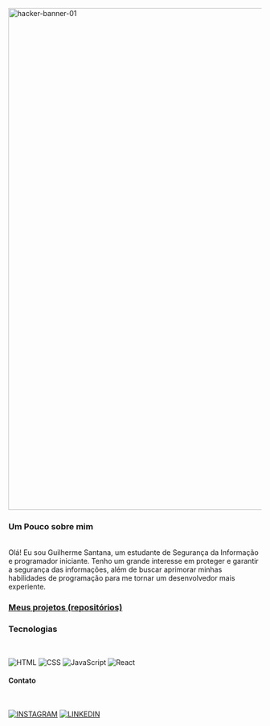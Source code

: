 <a href="https://ibb.co/P68kMg3"><img src="https://i.ibb.co/HHQZCq1/hacker-banner-01.png" alt="hacker-banner-01" border="0" align="center" width="1000" /></a>


### Um Pouco sobre mim 

</br>
Olá! Eu sou Guilherme Santana, um estudante de Segurança da Informação e programador iniciante. Tenho um grande interesse em proteger e garantir a segurança das informações, além de buscar aprimorar minhas habilidades de programação para me tornar um desenvolvedor mais experiente.



### [Meus projetos (repositórios)](https://github.com/GuilhermeSantana1?tab=stars)


### Tecnologias
</br>

![HTML](https://img.shields.io/badge/-HTML-000000?style=for-the-badge&logo=HTML5&logoColor=FF8C00&labelColor=1C1C1C) ![CSS](https://img.shields.io/badge/-CSS-000000?style=for-the-badge&logo=CSS3&logoColor=1572B6&labelColor=1C1C1C) ![JavaScript](https://img.shields.io/badge/-JavaScript-000000?style=for-the-badge&logo=javascript&labelColor=1C1C1C) ![React](https://img.shields.io/badge/-React-000000?style=for-the-badge&logo=react&labelColor=1C1C1C) 


#### Contato 
</br>

[![INSTAGRAM](https://img.shields.io/badge/Instagram-black?style=for-the-badge&logo=instagram)](https://www.instagram.com/guiizzera1/)
[![LINKEDIN](https://img.shields.io/badge/Linkedin-black?style=for-the-badge&logo=linkedin)](https://www.linkedin.com/in/guilherme-silva-754482103/)
